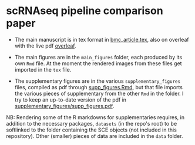 # scRNAseq pipeline comparison paper

* The main manuscript is in tex format in [bmc_article.tex](bmc_article.tex), also on overleaf with the live pdf [overleaf](https://www.overleaf.com/8363911436cjjhgkcmcxgh).

* The main figures are in the `main_figures` folder, each produced by its own `Rmd` file. At the moment the rendered images from these files get imported in the `tex` file.

* The supplementary figures are in the various `supplementary_figures` files, compiled as pdf through [supp_figures.Rmd](supplementary_figures/supp_figures.Rmd), but that file imports the various pieces of supplementary from the other `Rmd` in the folder. I try to keep an up-to-date version of the pdf in [supplementary_figures/supp_figures.pdf](supplementary_figures/supp_figures.pdf).

NB: Rendering some of the R markdowns for supplementaries requires, in addition to the necessary packages, `datasets` (in the repo's root) to be softlinked to the folder containing the SCE objects (not included in this repository). Other (smaller) pieces of data are included in the `data` folder.
